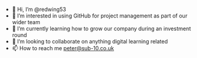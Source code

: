 - 👋 Hi, I’m @redwing53
- 👀 I’m interested in using GitHub for project management as part of our wider team
- 🌱 I’m currently learning how to grow our company during an investment round
- 💞️ I’m looking to collaborate on anything digital learning related
- 📫 How to reach me peter@sub-10.co.uk

<!---
redwing53/redwing53 is a ✨ special ✨ repository because its `README.md` (this file) appears on your GitHub profile.
You can click the Preview link to take a look at your changes.
--->
